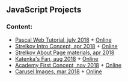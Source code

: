 ## JavaScript Projects

### Content:
+ [Pascal Web Tutorial, july 2018](pascal-web-tutorial/) + [Online](https://ripssr.github.io/pascal_web/)
+ [Strelkov Intro Concept, apr 2018](strelkov/) + [Online](https://ripssr.github.io/strelkov/)
+ [Strelkov About Page materials, apr 2018](strelkov_about)
+ [Katenka's Fan, aug 2018](katenka/) + [Online](https://ripssr.github.io/katenka/)
+ [Academy First Concept, nov 2018](academy_development/) + [Online](https://ripssr.github.io/academy-concept/)
+ [Carusel Images, mar 2018](carusel/) + [Online](https://ripssr.github.io/carusel/)

